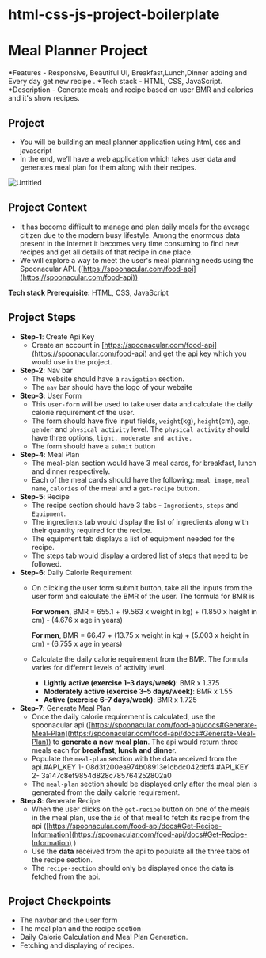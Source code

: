 # html-css-js-project-boilerplate
# Meal Planner Project
*Features - Responsive, Beautiful UI, Breakfast,Lunch,Dinner adding and Every day get new recipe .
*Tech stack - HTML, CSS, JavaScript.
*Description - Generate meals and recipe based on user BMR and calories and it's show recipes.




## Project

- You will be building an meal planner application using html, css and javascript
- In the end, we’ll have a web application which takes user data and generates meal plan for them along with their recipes.

![Untitled](https://s3-us-west-2.amazonaws.com/secure.notion-static.com/ff0ee167-421b-4b48-b2d9-cfe3a45cdc63/Untitled.png)

## **Project Context**

- It has become difficult to manage and plan daily meals for the average citizen due to the modern busy lifestyle. Among the enormous data present in the internet it becomes very time consuming to find new recipes and get all details of that recipe in one place.
- We will explore a way to meet the user's meal planning needs using the Spoonacular API. ([https://spoonacular.com/food-api](https://spoonacular.com/food-api))

**Tech stack Prerequisite:**  HTML, CSS, JavaScript

## ****Project Steps****

- **Step-1**: Create Api Key
    - Create an account in [https://spoonacular.com/food-api](https://spoonacular.com/food-api) and get the api key which you would use in the project.
- **Step-2**: Nav bar
    - The website should have a `navigation` section.
    - The `nav` bar should have the logo of your website
- **Step-3**: User Form
    - This `user-form` will be used to take user data and calculate the daily calorie requirement of the user.
    - The form should have five input fields, `weight`(kg), `height`(cm), `age`, `gender` and `physical activity` level. The `physical activity` should have three options, `light, moderate and active.`
    - The form should have a `submit` button
- **Step-4**: Meal Plan
    - The meal-plan section would have 3 meal cards, for breakfast, lunch and dinner respectively.
    - Each of the meal cards should have the following: `meal image`, `meal name`, `calories` of the meal and a `get-recipe` button.
- **Step-5**: Recipe
    - The recipe section should have 3 tabs - `Ingredients`, `steps` and `Equipment`.
    - The ingredients tab would display the list of ingredients along with their quantity required for the recipe.
    - The equipment tab displays a list of equipment needed for the recipe.
    - The steps tab would display a ordered list of steps that need to be followed.
- **Step-6**: Daily Calorie Requirement
    - On clicking the user form submit button, take all the inputs from the user form and calculate the BMR of the user. The formula for BMR is
        
        **For women**, BMR = 655.1 + (9.563 x weight in kg) + (1.850 x height in cm) - (4.676 x age in years)
        
        **For men**, BMR = 66.47 + (13.75 x weight in kg) + (5.003 x height in cm) - (6.755 x age in years)
        
    - Calculate the daily calorie requirement from the BMR. The formula varies for different levels of activity level.
        - **Lightly active (exercise 1–3 days/week)**: BMR x 1.375
        - **Moderately active (exercise 3–5 days/week)**: BMR x 1.55
        - **Active (exercise 6–7 days/week)**: BMR x 1.725
- **Step-7**: Generate Meal Plan
    - Once the daily calorie requirement is calculated, use the spoonacular api ([https://spoonacular.com/food-api/docs#Generate-Meal-Plan](https://spoonacular.com/food-api/docs#Generate-Meal-Plan)) to **generate a** **new meal plan**. The api would return three meals each for **breakfast, lunch and dinne**r.
    - Populate the `meal-plan` section with the data received from the api.#API_KEY 1- 08d3f200ea974b08913e1cbdc042dbf4
#API_KEY 2- 3a147c8ef9854d828c785764252802a0
    - The `meal-plan` section should be displayed only after the meal plan is generated from the daily calorie requirement.
- **Step 8**: Generate Recipe
    - When the user clicks on the `get-recipe` button on one of the meals in the meal plan, use the `id` of that meal to fetch its recipe from the api ([https://spoonacular.com/food-api/docs#Get-Recipe-Information](https://spoonacular.com/food-api/docs#Get-Recipe-Information) )
    - Use the **data** received from the api to populate all the three tabs of the recipe section.
    - The `recipe-section` should only be displayed once the data is fetched from the api.

## Project Checkpoints

- The navbar and the user form
- The meal plan and the recipe section
- Daily Calorie Calculation and Meal Plan Generation.
- Fetching and displaying of recipes.
